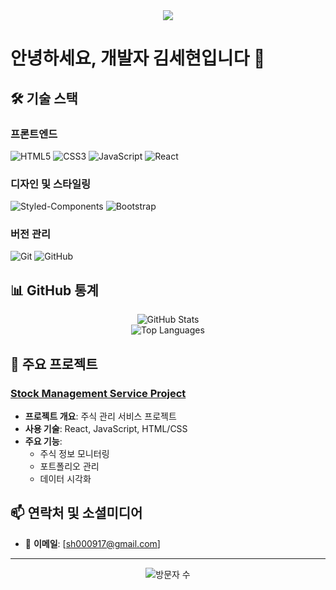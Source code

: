 <div align="center">
  <img src="https://capsule-render.vercel.app/api?type=waving&color=auto&height=200&section=header&text=김세현&fontSize=90" />
</div>

# 안녕하세요, 개발자 김세현입니다 👋

## 🛠 기술 스택

### 프론트엔드
<p>
  <img alt="HTML5" src="https://img.shields.io/badge/HTML5-E34F26.svg?&style=for-the-badge&logo=HTML5&logoColor=white"/>
  <img alt="CSS3" src="https://img.shields.io/badge/CSS3-1572B6.svg?&style=for-the-badge&logo=CSS3&logoColor=white"/>
  <img alt="JavaScript" src="https://img.shields.io/badge/JavaScript-F7DF1E.svg?&style=for-the-badge&logo=JavaScript&logoColor=black"/>
  <img alt="React" src="https://img.shields.io/badge/React-61DAFB.svg?&style=for-the-badge&logo=React&logoColor=black"/>
</p>

### 디자인 및 스타일링
<p>
  <img alt="Styled-Components" src="https://img.shields.io/badge/Styled Components-DB7093.svg?&style=for-the-badge&logo=styled-components&logoColor=white"/>
  <img alt="Bootstrap" src="https://img.shields.io/badge/Bootstrap-7952B3.svg?&style=for-the-badge&logo=Bootstrap&logoColor=white"/>
</p>

### 버전 관리
<p>
  <img alt="Git" src="https://img.shields.io/badge/git-%23F05033.svg?style=for-the-badge&logo=git&logoColor=white"/>
  <img alt="GitHub" src="https://img.shields.io/badge/github-%23121011.svg?style=for-the-badge&logo=github&logoColor=white"/>
</p>

## 📊 GitHub 통계
<div display=flex>
  <div align="center">
    <img src="https://github-readme-stats.vercel.app/api?username=sehyun00&show_icons=true&theme=radical" alt="GitHub Stats" />
  </div>

  <div align="center">
    <img src="https://github-readme-stats.vercel.app/api/top-langs/?username=sehyun00&layout=compact&theme=radical" alt="Top Languages" />
  </div>
</div>

## 🚀 주요 프로젝트

### [Stock Management Service Project](https://github.com/sehyun00/SMS_Project)
- **프로젝트 개요**: 주식 관리 서비스 프로젝트
- **사용 기술**: React, JavaScript, HTML/CSS
- **주요 기능**:
  - 주식 정보 모니터링
  - 포트폴리오 관리
  - 데이터 시각화

## 📫 연락처 및 소셜미디어

- 📧 **이메일**: [sh000917@gmail.com]

---

<div align="center">
  <img src="https://hits.seeyoufarm.com/api/count/incr/badge.svg?url=https%3A%2F%2Fgithub.com%2Fsehyun00&count_bg=%2379C83D&title_bg=%23555555&icon=&icon_color=%23E7E7E7&title=방문자+수&edge_flat=false" alt="방문자 수" />
</div>
